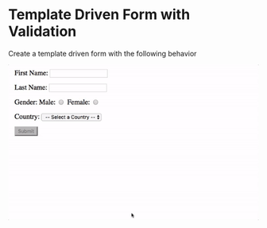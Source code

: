 # Template Driven Form with Validation

Create a template driven form with the following behavior

![](./preview.gif)